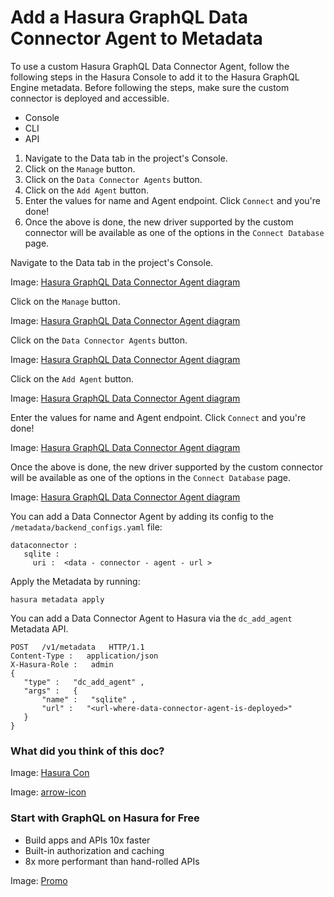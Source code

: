 # Add a Hasura GraphQL Data Connector Agent to Metadata

To use a custom Hasura GraphQL Data Connector Agent, follow the following steps in the Hasura Console to add it to the
Hasura GraphQL Engine metadata. Before following the steps, make sure the custom connector is deployed and accessible.

- Console
- CLI
- API


1. Navigate to the Data tab in the project's Console.
2. Click on the `Manage` button.
3. Click on the `Data Connector Agents` button.
4. Click on the `Add Agent` button.
5. Enter the values for name and Agent endpoint. Click `Connect` and you're done!
6. Once the above is done, the new driver supported by the custom connector will be available as one of the options
in the `Connect Database` page.


Navigate to the Data tab in the project's Console.

Image: [ Hasura GraphQL Data Connector Agent diagram ](https://hasura.io/docs/assets/images/data-tab-f533481ebe5bad60fbd300b76e71d0a1.png)

Click on the `Manage` button.

Image: [ Hasura GraphQL Data Connector Agent diagram ](https://hasura.io/docs/assets/images/manage-db-96ad1b6c74512dac684c84fa99a0d95f.png)

Click on the `Data Connector Agents` button.

Image: [ Hasura GraphQL Data Connector Agent diagram ](https://hasura.io/docs/assets/images/connect-agent-01dd7a7a8f52e5654493803c83be30c5.png)

Click on the `Add Agent` button.

Image: [ Hasura GraphQL Data Connector Agent diagram ](https://hasura.io/docs/assets/images/add-agent-351a4d472dae6017b68ba28932cac944.png)

Enter the values for name and Agent endpoint. Click `Connect` and you're done!

Image: [ Hasura GraphQL Data Connector Agent diagram ](https://hasura.io/docs/assets/images/connect-final-edc8a51e00f0ec8800484325ead042b7.png)

Once the above is done, the new driver supported by the custom connector will be available as one of the options
in the `Connect Database` page.

Image: [ Hasura GraphQL Data Connector Agent diagram ](https://hasura.io/docs/assets/images/updated-driver-list-c83e224ad299520a54e43cc7b4c3efb2.png)

You can add a Data Connector Agent by adding its config to the `/metadata/backend_configs.yaml` file:

```
dataconnector :
   sqlite :
     uri :  <data - connector - agent - url >
```

Apply the Metadata by running:

`hasura metadata apply`

You can add a Data Connector Agent to Hasura via the `dc_add_agent` Metadata API.

```
POST   /v1/metadata   HTTP/1.1
Content-Type :   application/json
X-Hasura-Role :   admin
{
   "type" :   "dc_add_agent" ,
   "args" :   {
       "name" :   "sqlite" ,
       "url" :   "<url-where-data-connector-agent-is-deployed>"
   }
}
```

### What did you think of this doc?

Image: [ Hasura Con ](https://res.cloudinary.com/dh8fp23nd/image/upload/v1686154570/hasura-con-2023/has-con-light-date_r2a2ud.png)

Image: [ arrow-icon ](https://res.cloudinary.com/dh8fp23nd/image/upload/v1683723549/main-web/chevron-right_ldbi7d.png)

### Start with GraphQL on Hasura for Free

- Build apps and APIs 10x faster
- Built-in authorization and caching
- 8x more performant than hand-rolled APIs


Image: [ Promo ](https://hasura.io/docs/assets/images/hasura-free-ff60e409244e0ea12b5a3045d1a9096b.png)